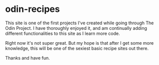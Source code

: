 # odin-recipes

This site is one of the first projects I've created while going through The Odin Project. I have thoroughly enjoyed it, and am continually adding different functionalities to this site as I learn more code.

Right now it's not super great. But my hope is that after I get some more knowledge, this will be one of the sexiest basic recipe sites out there.

Thanks and have fun.